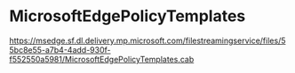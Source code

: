 # MicrosoftEdgePolicyTemplates
https://msedge.sf.dl.delivery.mp.microsoft.com/filestreamingservice/files/55bc8e55-a7b4-4add-930f-f552550a5981/MicrosoftEdgePolicyTemplates.cab
